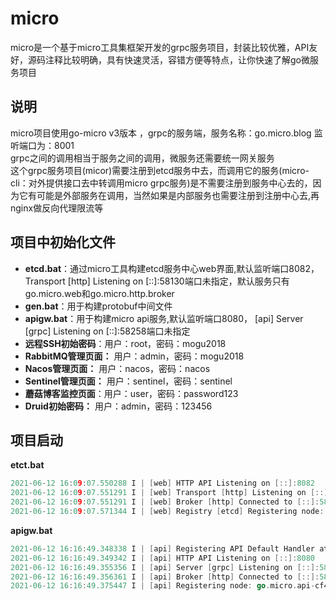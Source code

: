 # micro
micro是一个基于micro工具集框架开发的grpc服务项目，封装比较优雅，API友好，源码注释比较明确，具有快速灵活，容错方便等特点，让你快速了解go微服务项目

## 说明
micro项目使用go-micro v3版本 ，grpc的服务端，服务名称：go.micro.blog 监听端口为：8001  
grpc之间的调用相当于服务之间的调用，微服务还需要统一网关服务  
这个grpc服务项目(micor)需要注册到etcd服务中去，而调用它的服务(micro-cli：对外提供接口去中转调用micro grpc服务)是不需要注册到服务中心去的，因为它有可能是外部服务在调用，当然如果是内部服务也需要注册到注册中心去,再nginx做反向代理限流等  

## 项目中初始化文件
- **etcd.bat**：通过micro工具构建etcd服务中心web界面,默认监听端口8082， Transport [http] Listening on [::]:58130端口未指定，默认服务只有go.micro.web和go.micro.http.broker
- **gen.bat**：用于构建protobuf中间文件
- **apigw.bat**：用于构建micro api服务,默认监听端口8080， [api] Server [grpc] Listening on [::]:58258端口未指定
- **远程SSH初始密码**：用户：root，密码：mogu2018
- **RabbitMQ管理页面：** 用户：admin，密码：mogu2018
- **Nacos管理页面：** 用户：nacos，密码：nacos
- **Sentinel管理页面：** 用户：sentinel，密码：sentinel
- **蘑菇博客监控页面**：用户：user，密码：password123
- **Druid初始密码：** 用户：admin，密码：123456

## 项目启动
**etct.bat**
```go
2021-06-12 16:09:07.550288 I | [web] HTTP API Listening on [::]:8082
2021-06-12 16:09:07.551291 I | [web] Transport [http] Listening on [::]:58130
2021-06-12 16:09:07.551291 I | [web] Broker [http] Connected to [::]:58131
2021-06-12 16:09:07.571344 I | [web] Registry [etcd] Registering node: go.micro.web-6feb1024-a20a-4c4c-94f9-966a5d401d3b

```

**apigw.bat**
```go
2021-06-12 16:16:49.348338 I | [api] Registering API Default Handler at /
2021-06-12 16:16:49.349342 I | [api] HTTP API Listening on [::]:8080
2021-06-12 16:16:49.355356 I | [api] Server [grpc] Listening on [::]:58258
2021-06-12 16:16:49.356361 I | [api] Broker [http] Connected to [::]:58259
2021-06-12 16:16:49.375447 I | [api] Registering node: go.micro.api-cf4e6fa5-2f61-4bdb-b33e-3edd077811a5
```
